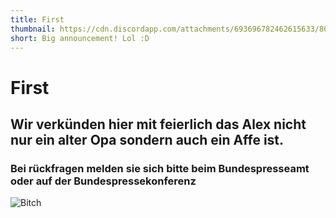 ```yaml
---
title: First
thumbnail: https://cdn.discordapp.com/attachments/693696782462615633/800384159340167258/ACtC-3eGhMbGoecOq-d_Y8-nkyQ-HdZSHkXNspENln3fS5KQW5qJbKCBhx-68WejcWSUKuCt3fbmEVQKr_geIGoAQcjz6fGQnplI.png
short: Big announcement! Lol :D
---
```


# First

## Wir verkünden hier mit feierlich das Alex nicht nur ein alter Opa sondern auch ein Affe ist.

### Bei rückfragen melden sie sich bitte beim Bundespresseamt oder auf der Bundespressekonferenz

![Bitch](https://cdn.discordapp.com/attachments/693696782462615633/800384159340167258/ACtC-3eGhMbGoecOq-d_Y8-nkyQ-HdZSHkXNspENln3fS5KQW5qJbKCBhx-68WejcWSUKuCt3fbmEVQKr_geIGoAQcjz6fGQnplI.png)
